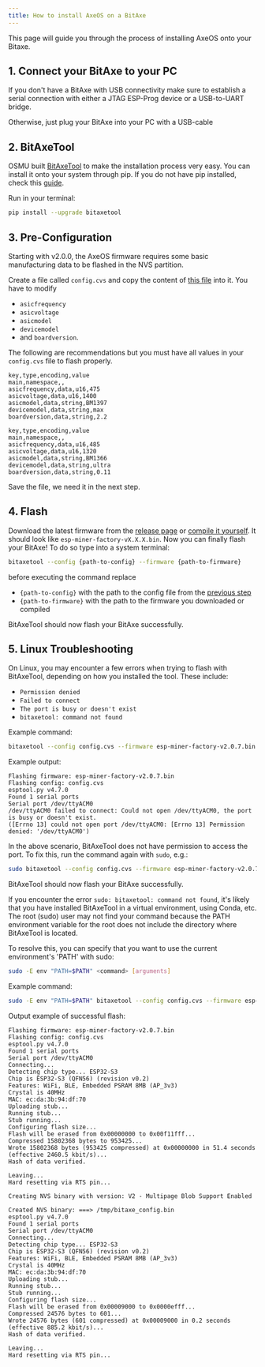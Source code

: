 ```yaml
---
title: How to install AxeOS on a BitAxe
---
```

This page will guide you through the process of installing AxeOS onto your Bitaxe.

## 1. Connect your BitAxe to your PC
If you don't have a BitAxe with USB connectivity make sure to establish a serial connection with either a JTAG ESP-Prog device or a USB-to-UART bridge.

Otherwise, just plug your BitAxe into your PC with a USB-cable

## 2. BitAxeTool
OSMU built [BitAxeTool](https://github.com/johnny9/bitaxetool) to make the installation process very easy. You can install it onto your system through pip. If you do not have pip installed, check this [guide](https://pip.pypa.io/en/stable/installation/).

Run in your terminal:
```bash
pip install --upgrade bitaxetool
```

## 3. Pre-Configuration

Starting with v2.0.0, the AxeOS firmware requires some basic manufacturing data to be flashed in the NVS partition.

Create a file called `config.cvs` and copy the content of [this file](https://github.com/skot/ESP-Miner/blob/master/config.cvs.example) into it. You have to modify
- `asicfrequency`
- `asicvoltage`
- `asicmodel`
- `devicemodel`
- and `boardversion`.

The following are recommendations but you must have all values in your `config.cvs` file to flash properly.

```csv title="config.cvs (for Bitaxe 100 'Max')"
key,type,encoding,value
main,namespace,,
asicfrequency,data,u16,475
asicvoltage,data,u16,1400
asicmodel,data,string,BM1397
devicemodel,data,string,max
boardversion,data,string,2.2
```
```csv title="config.cvs (for Bitaxe 200 'Ultra')"
key,type,encoding,value
main,namespace,,
asicfrequency,data,u16,485
asicvoltage,data,u16,1320
asicmodel,data,string,BM1366
devicemodel,data,string,ultra
boardversion,data,string,0.11
```

Save the file, we need it in the next step.

## 4. Flash
Download the latest firmware from the [release page](https://github.com/skot/ESP-Miner/releases) or [compile it yourself](compile). It should look like `esp-miner-factory-vX.X.X.bin`. Now you can finally flash your BitAxe! To do so type into a system terminal:
```bash /{[^{}]*\}/
bitaxetool --config {path-to-config} --firmware {path-to-firmware}
```
before executing the command replace
- `{path-to-config}` with the path to the config file from the [previous step](#3-pre-configuration)
- `{path-to-firmware}` with the path to the firmware you downloaded or compiled

BitAxeTool should now flash your BitAxe successfully.

## 5. Linux Troubleshooting

On Linux, you may encounter a few errors when trying to flash with BitAxeTool, depending on how you installed the tool. These include:

- `Permission denied` 
- `Failed to connect` 
- `The port is busy or doesn't exist`
-  `bitaxetool: command not found`

Example command: 
```bash
bitaxetool --config config.cvs --firmware esp-miner-factory-v2.0.7.bin
```

Example output:
```
Flashing firmware: esp-miner-factory-v2.0.7.bin
Flashing config: config.cvs
esptool.py v4.7.0
Found 1 serial ports
Serial port /dev/ttyACM0
/dev/ttyACM0 failed to connect: Could not open /dev/ttyACM0, the port is busy or doesn't exist.
([Errno 13] could not open port /dev/ttyACM0: [Errno 13] Permission denied: '/dev/ttyACM0')
```

In the above scenario, BitAxeTool does not have permission to access the port. To fix this, run the command again with `sudo`, e.g.:
```bash
sudo bitaxetool --config config.cvs --firmware esp-miner-factory-v2.0.7.bin
```

BitAxeTool should now flash your BitAxe successfully. 

If you encounter the error `sudo: bitaxetool: command not found`, it's likely that you have installed BitAxeTool in a virtual environment, using Conda, etc. The root (sudo) user may not find your command because the PATH environment variable for the root does not include the directory where BitAxeTool is located.

To resolve this, you can specify that you want to use the current environment's 'PATH' with sudo:

```bash
sudo -E env "PATH=$PATH" <command> [arguments]
```

Example command:
```bash
sudo -E env "PATH=$PATH" bitaxetool --config config.cvs --firmware esp-miner-factory-v2.0.7.bin
```

Output example of successful flash:

```
Flashing firmware: esp-miner-factory-v2.0.7.bin
Flashing config: config.cvs
esptool.py v4.7.0
Found 1 serial ports
Serial port /dev/ttyACM0
Connecting...
Detecting chip type... ESP32-S3
Chip is ESP32-S3 (QFN56) (revision v0.2)
Features: WiFi, BLE, Embedded PSRAM 8MB (AP_3v3)
Crystal is 40MHz
MAC: ec:da:3b:94:df:70
Uploading stub...
Running stub...
Stub running...
Configuring flash size...
Flash will be erased from 0x00000000 to 0x00f11fff...
Compressed 15802368 bytes to 953425...
Wrote 15802368 bytes (953425 compressed) at 0x00000000 in 51.4 seconds (effective 2460.5 kbit/s)...
Hash of data verified.

Leaving...
Hard resetting via RTS pin...

Creating NVS binary with version: V2 - Multipage Blob Support Enabled

Created NVS binary: ===> /tmp/bitaxe_config.bin
esptool.py v4.7.0
Found 1 serial ports
Serial port /dev/ttyACM0
Connecting...
Detecting chip type... ESP32-S3
Chip is ESP32-S3 (QFN56) (revision v0.2)
Features: WiFi, BLE, Embedded PSRAM 8MB (AP_3v3)
Crystal is 40MHz
MAC: ec:da:3b:94:df:70
Uploading stub...
Running stub...
Stub running...
Configuring flash size...
Flash will be erased from 0x00009000 to 0x0000efff...
Compressed 24576 bytes to 601...
Wrote 24576 bytes (601 compressed) at 0x00009000 in 0.2 seconds (effective 885.2 kbit/s)...
Hash of data verified.

Leaving...
Hard resetting via RTS pin...
```
